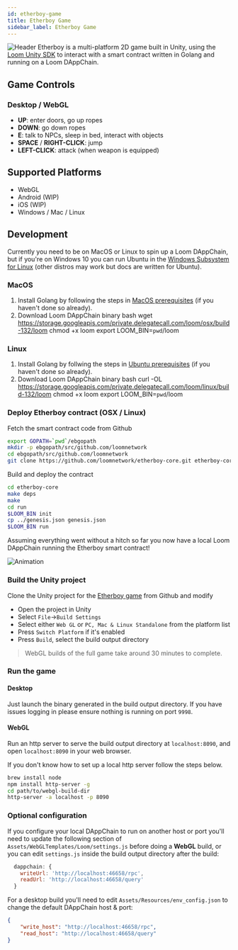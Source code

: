 ```yaml
---
id: etherboy-game
title: Etherboy Game
sidebar_label: Etherboy Game
---
```

![Header](/developers/img/ebw_splash.jpg) Etherboy is a multi-platform 2D game built in Unity, using the [Loom Unity SDK](unity-sdk.md) to interact with a smart contract written in Golang and running on a Loom DAppChain.

## Game Controls

### Desktop / WebGL

- **UP**: enter doors, go up ropes
- **DOWN**: go down ropes
- **E**: talk to NPCs, sleep in bed, interact with objects
- **SPACE** / **RIGHT-CLICK**: jump
- **LEFT-CLICK**: attack (when weapon is equipped)

## Supported Platforms

- WebGL
- Android (WIP)
- iOS (WIP)
- Windows / Mac / Linux

## Development

Currently you need to be on MacOS or Linux to spin up a Loom DAppChain, but if you're on Windows 10 you can run Ubuntu in the [Windows Subsystem for Linux](https://docs.microsoft.com/en-us/windows/wsl/install-win10) (other distros may work but docs are written for Ubuntu).

### MacOS

1. Install Golang by following the steps in [MacOS prerequisites](prereqs.md) (if you haven't done so already).
2. Download Loom DAppChain binary 
        bash
        wget https://storage.googleapis.com/private.delegatecall.com/loom/osx/build-132/loom
        chmod +x loom
        export LOOM_BIN=`pwd`/loom

### Linux

1. Install Golang by follwing the steps in [Ubuntu prerequisites](prereqs-ubuntu.md) (if you haven't done so already).
2. Download Loom DAppChain binary 
        bash
        curl -OL https://storage.googleapis.com/private.delegatecall.com/loom/linux/build-132/loom
        chmod +x loom
        export LOOM_BIN=`pwd`/loom

### Deploy Etherboy contract (OSX / Linux)

Fetch the smart contract code from Github

```bash
export GOPATH=`pwd`/ebgopath
mkdir -p ebgopath/src/github.com/loomnetwork
cd ebgopath/src/github.com/loomnetwork
git clone https://github.com/loomnetwork/etherboy-core.git etherboy-core
```

Build and deploy the contract

```bash
cd etherboy-core
make deps
make
cd run
$LOOM_BIN init
cp ../genesis.json genesis.json
$LOOM_BIN run
```

Assuming everything went without a hitch so far you now have a local Loom DAppChain running the Etherboy smart contract!

![Animation](/developers/img/etherboy-clip.gif)

### Build the Unity project

Clone the Unity project for the [Etherboy game](https://github.com/loomnetwork/Etherboy) from Github and modify

- Open the project in Unity
- Select `File`->`Build Settings`
- Select either `Web GL` or `PC, Mac & Linux Standalone` from the platform list
- Press `Switch Platform` if it's enabled
- Press `Build`, select the build output directory

> WebGL builds of the full game take around 30 minutes to complete.

### Run the game

#### Desktop

Just launch the binary generated in the build output directory. If you have issues logging in please ensure nothing is running on port `9998`.

#### WebGL

Run an http server to serve the build output directory at `localhost:8090`, and open `localhost:8090` in your web browser.

If you don't know how to set up a local http server follow the steps below.

```bash
brew install node
npm install http-server -g
cd path/to/webgl-build-dir
http-server -a localhost -p 8090
```

### Optional configuration

If you configure your local DAppChain to run on another host or port you'll need to update the following section of `Assets/WebGLTemplates/Loom/settings.js` before doing a **WebGL** build, or you can edit `settings.js` inside the build output directory after the build:

```js
  dappchain: {
    writeUrl: 'http://localhost:46658/rpc',
    readUrl: 'http://localhost:46658/query'
  }
```

For a desktop build you'll need to edit `Assets/Resources/env_config.json` to change the default DAppChain host & port:

```json
{
    "write_host": "http://localhost:46658/rpc",
    "read_host": "http://localhost:46658/query"
}
```
